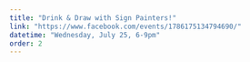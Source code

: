 ```yaml
---
title: "Drink & Draw with Sign Painters!"
link: "https://www.facebook.com/events/1786175134794690/"
datetime: "Wednesday, July 25, 6-9pm"
order: 2
---
```

